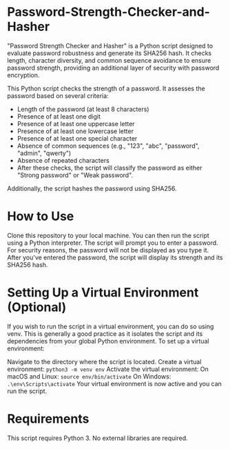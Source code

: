 # Password-Strength-Checker-and-Hasher
"Password Strength Checker and Hasher" is a Python script designed to evaluate password robustness and generate its SHA256 hash. It checks length, character diversity, and common sequence avoidance to ensure password strength, providing an additional layer of security with password encryption.

This Python script checks the strength of a password. It assesses the password based on several criteria:
- Length of the password (at least 8 characters)
- Presence of at least one digit
- Presence of at least one uppercase letter
- Presence of at least one lowercase letter
- Presence of at least one special character
- Absence of common sequences (e.g., "123", "abc", "password", "admin", "qwerty")
- Absence of repeated characters
- After these checks, the script will classify the password as either "Strong password" or "Weak password".

Additionally, the script hashes the password using SHA256.

# How to Use

Clone this repository to your local machine. You can then run the script using a Python interpreter. The script will prompt you to enter a password. For security reasons, the password will not be displayed as you type it. After you've entered the password, the script will display its strength and its SHA256 hash.

# Setting Up a Virtual Environment (Optional)

If you wish to run the script in a virtual environment, you can do so using venv. This is generally a good practice as it isolates the script and its dependencies from your global Python environment. To set up a virtual environment:

Navigate to the directory where the script is located.
Create a virtual environment: ```python3 -m venv env```
Activate the virtual environment:
On macOS and Linux: ```source env/bin/activate```
On Windows: ```.\env\Scripts\activate```
Your virtual environment is now active and you can run the script.

# Requirements
This script requires Python 3. No external libraries are required.
